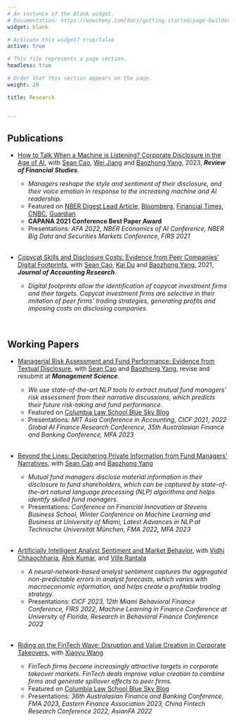 ```yaml
---
# An instance of the Blank widget.
# Documentation: https://wowchemy.com/docs/getting-started/page-builder/
widget: blank

# Activate this widget? true/false
active: true

# This file represents a page section.
headless: true

# Order that this section appears on the page.
weight: 20

title: Research


---
```


## **Publications**
- [How to Talk When a Machine is Listening? Corporate Disclosure in the Age of AI](https://academic.oup.com/rfs/advance-article-abstract/doi/10.1093/rfs/hhad021/7087110?redirectedFrom=fulltext), with [Sean Cao](https://sites.google.com/view/seancao/home), [Wei Jiang](http://www.weijiang-finance.com/home) and [Baozhong Yang](https://sites.google.com/view/baozhongyang/), 2023, **_Review of Financial Studies_**.
  - *Managers reshape the style and sentiment of their disclosure, and their voice emotion in response to the increasing machine and AI readership.*
  - Featured on [NBER Digest Lead Article](https://www.nber.org/digest-2020-12), [Bloomberg](https://www.bloomberg.com/news/articles/2020-10-20/sweet-talking-ceos-are-starting-to-outsmart-the-robot-analysts), [Financial Times](https://www.ft.com/content/ca086139-8a0f-4d36-a39d-409339227832), [CNBC](https://www.cnbc.com/amp/2020/10/20/corporate-execs-are-talking-differently-on-earnings-calls-to-please-the-machines.html), [Guardian](https://www.theguardian.com/commentisfree/2020/dec/05/companies-are-now-writing-reports-tailored-for-ai-readers-and-it-should-worry-us)
  - **CAPANA 2021 Conference Best Paper Award**
  - Presentations:  *AFA 2022, NBER Economics of AI Conference, NBER Big Data and Securities Markets Conference, FIRS 2021*   
&nbsp;

- [Copycat Skills and Disclosure Costs: Evidence from Peer Companies’ Digital Footprints](https://onlinelibrary.wiley.com/doi/abs/10.1111/1475-679X.12369), with [Sean Cao](https://sites.google.com/view/seancao/home), [Kai Du](https://sites.google.com/view/kai-du/) and [Baozhong Yang](https://sites.google.com/view/baozhongyang/), 2021,  **_Journal of Accounting Research_**.
  - *Digital footprints allow the identification of copycat investment firms and their targets. Copycat investment firms are selective in their imitation of peer firms' trading strategies, generating profits and imposing costs on disclosing companies.*
<!--   - Presentations: *CICF 2019, MFA 2020, PNC Finance Conference at University of Kentucky, 16th GMARS Research Symposium at Michigan State University, 2019 Georgia Tech SESARC Conference*   -->
&nbsp;

## **Working Papers**

- [Managerial Risk Assessment and Fund Performance: Evidence from Textual Disclosure](https://papers.ssrn.com/sol3/papers.cfm?abstract_id=4060307), with [Sean Cao](https://sites.google.com/view/seancao/home) and [Baozhong Yang](https://sites.google.com/view/baozhongyang/), revise and resubmit at **_Management Science_**.
  - *We use state-of-the-art NLP tools to extract mutual fund managers' risk assessment from their narrative discussions, which predicts their future risk-taking and fund performance.*
  - Featured on [Columbia Law School Blue Sky Blog](https://clsbluesky.law.columbia.edu/2022/04/29/deep-learning-mutual-fund-risk-assessment-and-performance/)
  - Presentations: *MIT Asia Conference in Accounting, CICF 2021,  2022 Global AI Finance Research Conference, 35th Australasian Finance and Banking Conference, MFA 2023*  
&nbsp;

- [Beyond the Lines: Deciphering Private Information from Fund Managers' Narratives](https://papers.ssrn.com/sol3/papers.cfm?abstract_id=3713966), with [Sean Cao](https://sites.google.com/view/seancao/home) and [Baozhong Yang](https://sites.google.com/view/baozhongyang/)
  - *Mutual fund managers disclose material information in their disclosure to fund shareholders, which can be captured by state-of-the-art natural language processing (NLP) algorithms and helps identify skilled fund managers.*
  - Presentations: *Conference on Financial Innovation at Stevens Business School, Winter Conference on Machine Learning and Business at University of Miami, Latest Advances in NLP at Technische Universität München, FMA 2022, MFA 2023*   
&nbsp;

- [Artificially Intelligent Analyst Sentiment and Market Behavior](https://papers.ssrn.com/sol3/papers.cfm?abstract_id=4249442), with [Vidhi Chhaochharia](https://people.miami.edu/profile/vidhi@miami.edu), [Alok Kumar](http://moya.bus.miami.edu/~akumar/), and [Ville Rantala](https://www.villerantala.net/)
  - *A neural-network-based analyst sentiment captures the aggregated non-predictable errors in analyst forecasts, which varies with macroeconomic information, and helps create a profitable trading strategy.*
  - Presentations: *CICF 2023, 12th Miami Behavioral Finance Conference, FIRS 2022, Machine Learning in Finance Conference at University of Florida, Research in Behavioral Finance Conference 2022*  
&nbsp;

- [Riding on the FinTech Wave: Disruption and Value Creation in Corporate Takeovers](https://papers.ssrn.com/sol3/papers.cfm?abstract_id=4033856), with [Xiaoyu Wang](https://www.joannawang-finance.com/)
  - *FinTech firms become increasingly attractive targets in corporate takeover markets. FinTech deals improve value creation to combine firms and generate spillover effects to peer firms.*
  - Featured on [Columbia Law School Blue Sky Blog](https://clsbluesky.law.columbia.edu/2022/03/18/how-fintech-affects-corporate-takeover-markets/)
  - Presentations: *36th Australasian Finance and Banking Conference, FMA 2023,  Eastern Finance Association 2023, China Fintech Research Conference 2022, AsianFA 2022*\
&nbsp;





